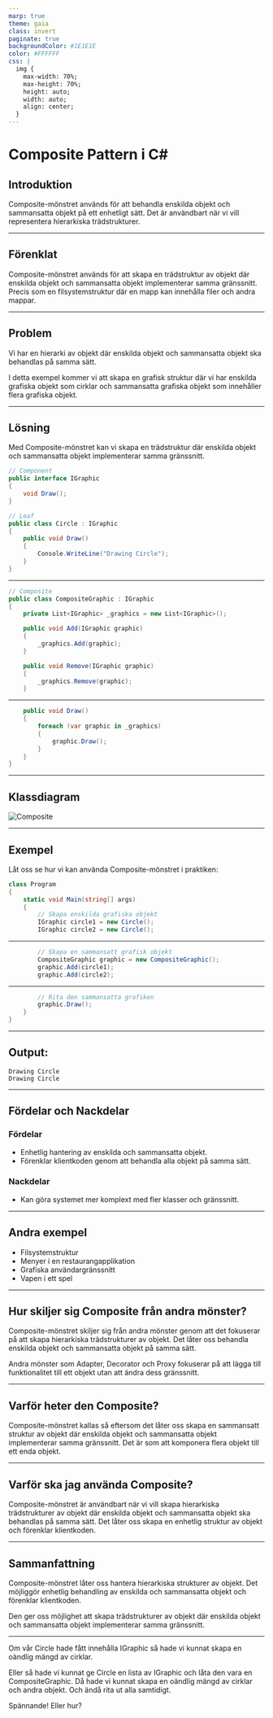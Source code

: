 ```yaml
---
marp: true
theme: gaia
class: invert
paginate: true
backgroundColor: #1E1E1E
color: #FFFFFF
css: |
  img {
    max-width: 70%;
    max-height: 70%;
    height: auto;
    width: auto;
    align: center;
  }
---
```


# Composite Pattern i C#

## Introduktion

Composite-mönstret används för att behandla enskilda objekt och sammansatta objekt på ett enhetligt sätt. Det är användbart när vi vill representera hierarkiska trädstrukturer.

---

## Förenklat

Composite-mönstret används för att skapa en trädstruktur av objekt där enskilda objekt och sammansatta objekt implementerar samma gränssnitt. Precis som en filsystemstruktur där en mapp kan innehålla filer och andra mappar.

---

## Problem

Vi har en hierarki av objekt där enskilda objekt och sammansatta objekt ska behandlas på samma sätt.

I detta exempel kommer vi att skapa en grafisk struktur där vi har enskilda grafiska objekt som cirklar och sammansatta grafiska objekt som innehåller flera grafiska objekt.

---

## Lösning

Med Composite-mönstret kan vi skapa en trädstruktur där enskilda objekt och sammansatta objekt implementerar samma gränssnitt.

```csharp
// Component
public interface IGraphic
{
    void Draw();
}

// Leaf
public class Circle : IGraphic
{
    public void Draw()
    {
        Console.WriteLine("Drawing Circle");
    }
}
```

---

```csharp
// Composite
public class CompositeGraphic : IGraphic
{
    private List<IGraphic> _graphics = new List<IGraphic>();

    public void Add(IGraphic graphic)
    {
        _graphics.Add(graphic);
    }

    public void Remove(IGraphic graphic)
    {
        _graphics.Remove(graphic);
    }
```

---

```csharp
    public void Draw()
    {
        foreach (var graphic in _graphics)
        {
            graphic.Draw();
        }
    }
}
```

---

## Klassdiagram

![Composite](images/03_composite.png)

---

## Exempel

Låt oss se hur vi kan använda Composite-mönstret i praktiken:

```csharp
class Program
{
    static void Main(string[] args)
    {
        // Skapa enskilda grafiska objekt
        IGraphic circle1 = new Circle();
        IGraphic circle2 = new Circle();
```

---

```csharp
        // Skapa en sammansatt grafisk objekt
        CompositeGraphic graphic = new CompositeGraphic();
        graphic.Add(circle1);
        graphic.Add(circle2);
```

---

```csharp
        // Rita den sammansatta grafiken
        graphic.Draw();
    }
}
```

---

## Output:

```
Drawing Circle
Drawing Circle
```

---

## Fördelar och Nackdelar

### Fördelar

- Enhetlig hantering av enskilda och sammansatta objekt.
- Förenklar klientkoden genom att behandla alla objekt på samma sätt.

### Nackdelar

- Kan göra systemet mer komplext med fler klasser och gränssnitt.

---

## Andra exempel

- Filsystemstruktur
- Menyer i en restaurangapplikation
- Grafiska användargränssnitt
- Vapen i ett spel

---

## Hur skiljer sig Composite från andra mönster?

Composite-mönstret skiljer sig från andra mönster genom att det fokuserar på att skapa hierarkiska trädstrukturer av objekt. Det låter oss behandla enskilda objekt och sammansatta objekt på samma sätt.

Andra mönster som Adapter, Decorator och Proxy fokuserar på att lägga till funktionalitet till ett objekt utan att ändra dess gränssnitt.

---

## Varför heter den Composite?

Composite-mönstret kallas så eftersom det låter oss skapa en sammansatt struktur av objekt där enskilda objekt och sammansatta objekt implementerar samma gränssnitt. Det är som att komponera flera objekt till ett enda objekt.

---

## Varför ska jag använda Composite?

Composite-mönstret är användbart när vi vill skapa hierarkiska trädstrukturer av objekt där enskilda objekt och sammansatta objekt ska behandlas på samma sätt. Det låter oss skapa en enhetlig struktur av objekt och förenklar klientkoden.

---

## Sammanfattning

Composite-mönstret låter oss hantera hierarkiska strukturer av objekt. Det möjliggör enhetlig behandling av enskilda och sammansatta objekt och förenklar klientkoden.

Den ger oss möjlighet att skapa trädstrukturer av objekt där enskilda objekt och sammansatta objekt implementerar samma gränssnitt. 

---

Om vår Circle hade fått innehålla IGraphic så hade vi kunnat skapa en oändlig mängd av cirklar.

Eller så hade vi kunnat ge Circle en lista av IGraphic och låta den vara en CompositeGraphic. Då hade vi kunnat skapa en oändlig mängd av cirklar och andra objekt. Och ändå rita ut alla samtidigt.

Spännande! Eller hur?

